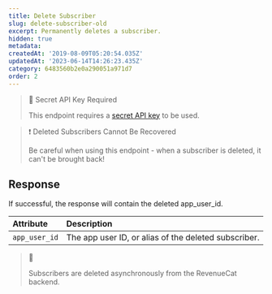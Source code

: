 ```yaml
---
title: Delete Subscriber
slug: delete-subscriber-old
excerpt: Permanently deletes a subscriber.
hidden: true
metadata: 
createdAt: '2019-08-09T05:20:54.035Z'
updatedAt: '2023-06-14T14:26:23.435Z'
category: 6483560b2e0a290051a971d7
order: 2
---
```

> 🚧 Secret API Key Required
> 
> This endpoint requires a [secret API key](doc:authentication) to be used.

> ❗️ Deleted Subscribers Cannot Be Recovered
> 
> Be careful when using this endpoint - when a subscriber is deleted, it can't be brought back!

## Response

If successful, the response will contain the deleted app_user_id. 

| Attribute     | Description                                          |
| :------------ | :--------------------------------------------------- |
| `app_user_id` | The app user ID, or alias of the deleted subscriber. |

> 📘 
> 
> Subscribers are deleted asynchronously from the RevenueCat backend.